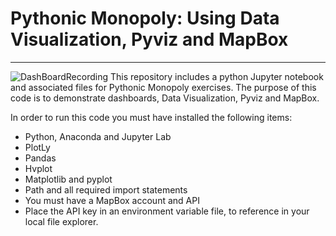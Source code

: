 # Pythonic Monopoly: Using Data Visualization, Pyviz and MapBox
-----------------------------
![DashBoardRecording](https://github.com/benjaminweymouth/pythonic-monopoly-pyviz-mapbox/blob/main/Data/DashboardRecording.gif)
This repository includes a python Jupyter notebook and associated files for Pythonic Monopoly exercises. The purpose of this code is to demonstrate dashboards, Data Visualization, Pyviz and MapBox.

In order to run this code you must have installed the following items: 

* Python, Anaconda and Jupyter Lab
* PlotLy
* Pandas 
* Hvplot 
* Matplotlib and pyplot
* Path and all required import statements 
* You must have a MapBox account and API 
* Place the API key in an environment variable file, to reference in your local file explorer. 
